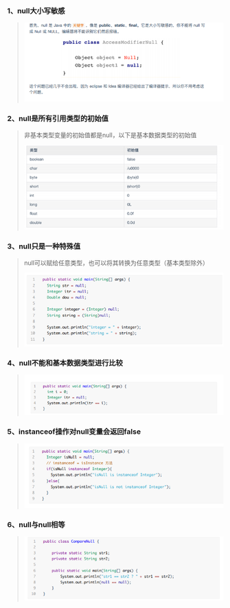 ### 1、null大小写敏感

> ![image-20210626101644751](image\image-20210626101644751.png)

### 2、null是所有引用类型的初始值

> 非基本类型变量的初始值都是null，以下是基本数据类型的初始值
>
> ![image-20210626101748718](image\image-20210626101748718.png)

### 3、null只是一种特殊值

> null可以赋给任意类型，也可以将其转换为任意类型（基本类型除外）
>
> ![image-20210626102016891](image\image-20210626102016891.png)

### 4、null不能和基本数据类型进行比较

> ![image-20210626102102824](image\image-20210626102102824.png)

### 5、instanceof操作对null变量会返回false

> ![image-20210626102237831](image\image-20210626102237831.png)

### 6、null与null相等

> ![image-20210626102450667](image\image-20210626102450667.png)

